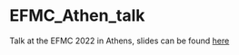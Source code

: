 # EFMC_Athen_talk

Talk at the EFMC 2022 in Athens, slides can be found [here](https://zitzeronion.github.io/EFMC_Athen_talk/)
